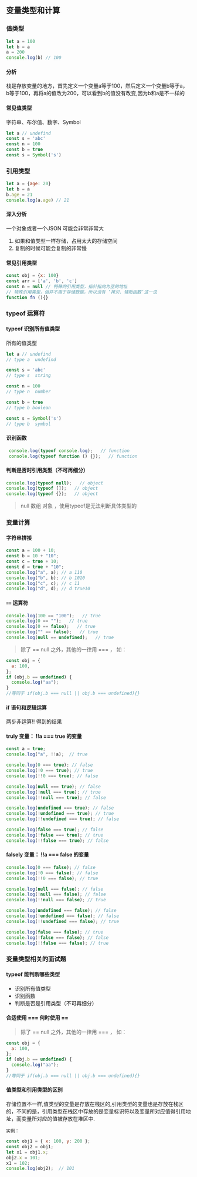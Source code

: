 ## 变量类型和计算

### 值类型
```js
let a = 100
let b = a
a = 200
console.log(b) // 100
```
#### 分析
栈是存放变量的地方，首先定义一个变量a等于100，然后定义一个变量b等于a，b等于100，再将a的值改为200，可以看到b的值没有改变,因为b和a是不一样的
#### 常见值类型
字符串、布尔值、数字、Symbol
```js
let a // undefind
const s = 'abc'
const n = 100
const b = true
const s = Symbol('s')

```

### 引用类型
```js
let a = {age: 20}
let b = a
b.age = 21
console.log(a.age) // 21
```
#### 深入分析
一个对象或者一个JSON 可能会非常非常大
1. 如果和值类型一样存储，占用太大的存储空间
2. 复制的时候可能会复制的非常慢
  
#### 常见引用类型
```js
const obj = {x: 100}
const arr = ['a', 'b', 'c']
const n = null // 特殊的引用类型，指针指向为空的地址
// 特殊引用类型，但并不用于存储数据，所以没有 ‘拷贝、辅助函数’这一说
function fn (){}
```

### typeof 运算符
#### typeof 识别所有值类型
所有的值类型
```js
let a // undefind
// type a  undefind

const s = 'abc'
// type s  string

const n = 100
// type n  number

const b = true
// type b boolean

const s = Symbol('s')
// type b  symbol

```
#### 识别函数
```js
 console.log(typeof console.log);   // function
 console.log(typeof function () {});   // function
```
#### 判断是否时引用类型（不可再细分）
```js
console.log(typeof null);   // object
console.log(typeof []);   // object
console.log(typeof {});   // object
```
> null 数组 对象 ，使用typeof是无法判断具体类型的 

### 变量计算
#### 字符串拼接
```js
const a = 100 + 10;
const b = 10 + "10";
const c = true + 10;
const d = true + "10";
console.log("a", a); // a 110
console.log("b", b); // b 1010
console.log("c", c); // c 11
console.log("d", d); // d true10
```

#### `==` 运算符
```js
console.log(100 == "100");   // true
console.log(0 == "");   // true
console.log(0 == false);   // true
console.log("" == false);   // true
console.log(null == undefined);   // true
```
> 除了 == null 之外，其他的一律用 === ， 如：
```js
const obj = {
  a: 100,
};
if (obj.b == undefined) {
  console.log("aa");
}
//等同于 if(obj.b === null || obj.b === undefined){}
```

#### if 语句和逻辑运算
两步非运算!! 得到的结果
#### truly 变量： !!a === true 的变量
```js
const a = true;
console.log("a", !!a);  // true

console.log(0 === true); // false
console.log(!0 === true); // true
console.log(!!0 === true); // false

console.log(null === true); // false
console.log(!null === true); // true
console.log(!!null === true); // false

console.log(undefined === true); // false
console.log(!undefined === true); // true
console.log(!!undefined === true); // false

console.log(false === true); // false
console.log(!false === true); // true
console.log(!!false === true); // false
```
#### falsely 变量： !!a === false 的变量
```js
console.log(0 === false); // false
console.log(!0 === false); // false
console.log(!!0 === false); // true

console.log(null === false); // false
console.log(!null === false); // false
console.log(!!null === false); // true

console.log(undefined === false); // false
console.log(!undefined === false); // false
console.log(!!undefined === false); // true

console.log(false === false); // true
console.log(!false === false); // false
console.log(!!false === false); // true
```

### 变量类型相关的面试题

#### typeof 能判断哪些类型

- 识别所有值类型
- 识别函数
- 判断是否是引用类型（不可再细分）
  
#### 合适使用 === 何时使用 ==
> 除了 == null 之外，其他的一律用 === ， 如：
```js
const obj = {
  a: 100,
};
if (obj.b == undefined) {
  console.log("aa");
}
//等同于 if(obj.b === null || obj.b === undefined){}
```

#### 值类型和引用类型的区别
存储位置不一样,值类型的变量是存放在栈区的,引用类型的变量也是存放在栈区的，不同的是，引用类型在栈区中存放的是变量标识符以及变量所对应值得引用地址，而变量所对应的值被存放在堆区中.

`实例：`
```js
const obj1 = { x: 100, y: 200 };
const obj2 = obj1;
let x1 = obj1.x;
obj2.x = 101;
x1 = 102;
console.log(obj2);  // 101
```

